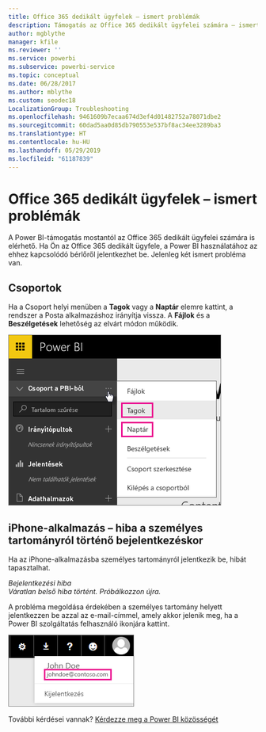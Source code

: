 ```yaml
---
title: Office 365 dedikált ügyfelek – ismert problémák
description: Támogatás az Office 365 dedikált ügyfelei számára – ismert problémák. Ez a témakör az Office 365 szolgáltatás dedikált ügyfeleinél jelentkező problémákat ismerteti. Ide tartoznak azok a korlátok, amelyek a csoportfunkciók és az iPhone-alkalmazás személyes tartományainak használatánál jelentkeznek.
author: mgblythe
manager: kfile
ms.reviewer: ''
ms.service: powerbi
ms.subservice: powerbi-service
ms.topic: conceptual
ms.date: 06/28/2017
ms.author: mblythe
ms.custom: seodec18
LocalizationGroup: Troubleshooting
ms.openlocfilehash: 9461609b7ecaa674d3ef4d01482752a78071dbe2
ms.sourcegitcommit: 60dad5aa0d85db790553e537bf8ac34ee3289ba3
ms.translationtype: HT
ms.contentlocale: hu-HU
ms.lasthandoff: 05/29/2019
ms.locfileid: "61187839"
---
```

# <a name="office-365-dedicated-customers---known-issues"></a>Office 365 dedikált ügyfelek – ismert problémák
A Power BI-támogatás mostantól az Office 365 dedikált ügyfelei számára is elérhető.  Ha Ön az Office 365 dedikált ügyfele, a Power BI használatához az ehhez kapcsolódó bérlőről jelentkezhet be. Jelenleg két ismert probléma van.

## <a name="groups"></a>Csoportok
Ha a Csoport helyi menüben a **Tagok** vagy a **Naptár** elemre kattint, a rendszer a Posta alkalmazáshoz irányítja vissza.  A **Fájlok** és a **Beszélgetések** lehetőség az elvárt módon működik.

![Csoport a Power BI-ból](media/service-admin-office-365-dedicated-known-issues/group-menu.png)

## <a name="iphone-app---sign-in-with-vanity-domain-leads-to-error"></a>iPhone-alkalmazás – hiba a személyes tartományról történő bejelentkezéskor
Ha az iPhone-alkalmazásba személyes tartományról jelentkezik be, hibát tapasztalhat.

*Bejelentkezési hiba*  
*Váratlan belső hiba történt. Próbálkozzon újra.*

A probléma megoldása érdekében a személyes tartomány helyett jelentkezzen be azzal az e-mail-címmel, amely akkor jelenik meg, ha a Power BI szolgáltatás felhasználó ikonjára kattint.

![Bejelentkezési e-mail-cím](media/service-admin-office-365-dedicated-known-issues/sign-in-address.png)

További kérdései vannak? [Kérdezze meg a Power BI közösségét](http://community.powerbi.com/)


